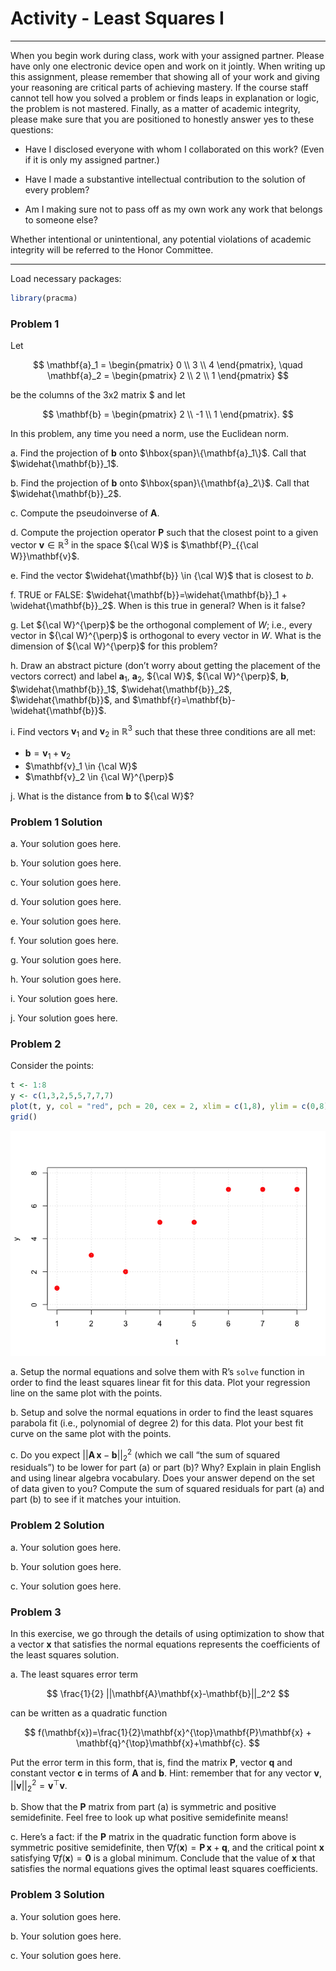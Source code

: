 Activity - Least Squares I
================

------------------------------------------------------------------------

When you begin work during class, work with your assigned partner.
Please have only one electronic device open and work on it jointly. When
writing up this assignment, please remember that showing all of your
work and giving your reasoning are critical parts of achieving mastery.
If the course staff cannot tell how you solved a problem or finds leaps
in explanation or logic, the problem is not mastered. Finally, as a
matter of academic integrity, please make sure that you are positioned
to honestly answer yes to these questions:

- Have I disclosed everyone with whom I collaborated on this work? (Even
  if it is only my assigned partner.)

- Have I made a substantive intellectual contribution to the solution of
  every problem?

- Am I making sure not to pass off as my own work any work that belongs
  to someone else?

Whether intentional or unintentional, any potential violations of
academic integrity will be referred to the Honor Committee.

------------------------------------------------------------------------

Load necessary packages:

``` r
library(pracma)
```

### Problem 1

Let

$$
\mathbf{a}_1 = \begin{pmatrix}
0 \\
3 \\
4
\end{pmatrix}, \quad \mathbf{a}_2 = \begin{pmatrix}
2 \\
2 \\
1
\end{pmatrix}
$$

be the columns of the 3x2 matrix \$ and let

$$
\mathbf{b} = \begin{pmatrix}
2 \\
-1 \\
1
\end{pmatrix}.
$$

In this problem, any time you need a norm, use the Euclidean norm.

a\. Find the projection of $\mathbf{b}$ onto
$\hbox{span}\{\mathbf{a}_1\}$. Call that $\widehat{\mathbf{b}}_1$.

b\. Find the projection of $\mathbf{b}$ onto
$\hbox{span}\{\mathbf{a}_2\}$. Call that $\widehat{\mathbf{b}}_2$.

c\. Compute the pseudoinverse of $\mathbf{A}$.

d\. Compute the projection operator $\mathbf{P}$ such that the closest
point to a given vector $\mathbf{v} \in \mathbb{R}^3$ in the space
${\cal W}$ is $\mathbf{P}_{{\cal W}}\mathbf{v}$.

e\. Find the vector $\widehat{\mathbf{b}} \in {\cal W}$ that is closest
to $b$.

f\. TRUE or FALSE:
$\widehat{\mathbf{b}}=\widehat{\mathbf{b}}_1 + \widehat{\mathbf{b}}_2$.
When is this true in general? When is it false?

g\. Let ${\cal W}^{\perp}$ be the orthogonal complement of $W$; i.e.,
every vector in ${\cal W}^{\perp}$ is orthogonal to every vector in $W$.
What is the dimension of ${\cal W}^{\perp}$ for this problem?

h\. Draw an abstract picture (don’t worry about getting the placement of
the vectors correct) and label $\mathbf{a}_1$, $\mathbf{a}_2$,
${\cal W}$, ${\cal W}^{\perp}$, $\mathbf{b}$, $\widehat{\mathbf{b}}_1$,
$\widehat{\mathbf{b}}_2$, $\widehat{\mathbf{b}}$, and
$\mathbf{r}=\mathbf{b}-\widehat{\mathbf{b}}$.

i\. Find vectors $\mathbf{v}_1$ and $\mathbf{v}_2$ in $\mathbb{R}^3$
such that these three conditions are all met:

- $\mathbf{b}=\mathbf{v}_1+\mathbf{v}_2$
- $\mathbf{v}_1 \in {\cal W}$
- $\mathbf{v}_2 \in {\cal W}^{\perp}$

j\. What is the distance from $\mathbf{b}$ to ${\cal W}$?

### Problem 1 Solution

a\. Your solution goes here.

b\. Your solution goes here.

c\. Your solution goes here.

d\. Your solution goes here.

e\. Your solution goes here.

f\. Your solution goes here.

g\. Your solution goes here.

h\. Your solution goes here.

i\. Your solution goes here.

j\. Your solution goes here.

### Problem 2

Consider the points:

``` r
t <- 1:8
y <- c(1,3,2,5,5,7,7,7)
plot(t, y, col = "red", pch = 20, cex = 2, xlim = c(1,8), ylim = c(0,8))
grid()
```

![](Activity-Least-Squares-I_files/figure-gfm/unnamed-chunk-2-1.png)<!-- -->

a\. Setup the normal equations and solve them with R’s `solve` function
in order to find the least squares linear fit for this data. Plot your
regression line on the same plot with the points.

b\. Setup and solve the normal equations in order to find the least
squares parabola fit (i.e., polynomial of degree 2) for this data. Plot
your best fit curve on the same plot with the points.

c\. Do you expect $||\mathbf{A}\,\mathbf{x}-\mathbf{b}||_2^2$ (which we
call “the sum of squared residuals”) to be lower for part (a) or part
(b)? Why? Explain in plain English and using linear algebra vocabulary.
Does your answer depend on the set of data given to you? Compute the sum
of squared residuals for part (a) and part (b) to see if it matches your
intuition.

### Problem 2 Solution

a\. Your solution goes here.

b\. Your solution goes here.

c\. Your solution goes here.

### Problem 3

In this exercise, we go through the details of using optimization to
show that a vector $\mathbf{x}$ that satisfies the normal equations
represents the coefficients of the least squares solution.

a\. The least squares error term

$$
\frac{1}{2} ||\mathbf{A}\mathbf{x}-\mathbf{b}||_2^2
$$

can be written as a quadratic function

$$
f(\mathbf{x})=\frac{1}{2}\mathbf{x}^{\top}\mathbf{P}\mathbf{x} + \mathbf{q}^{\top}\mathbf{x}+\mathbf{c}.
$$

Put the error term in this form, that is, find the matrix $\mathbf{P}$,
vector $\mathbf{q}$ and constant vector $\mathbf{c}$ in terms of
$\mathbf{A}$ and $\mathbf{b}$. Hint: remember that for any vector
$\mathbf{v}$, $||\mathbf{v}||_2^2=\mathbf{v}^{\top}\mathbf{v}$.

b\. Show that the $\mathbf{P}$ matrix from part (a) is symmetric and
positive semidefinite. Feel free to look up what positive semidefinite
means!

c\. Here’s a fact: if the $\mathbf{P}$ matrix in the quadratic function
form above is symmetric positive semidefinite, then
$\nabla f(\mathbf{x})=\mathbf{P}\,\mathbf{x}+\mathbf{q}$, and the
critical point $\mathbf{x}$ satisfying
$\nabla f (\mathbf{x})=\mathbf{0}$ is a global minimum. Conclude that
the value of $\mathbf{x}$ that satisfies the normal equations gives the
optimal least squares coefficients.

### Problem 3 Solution

a\. Your solution goes here.

b\. Your solution goes here.

c\. Your solution goes here.
